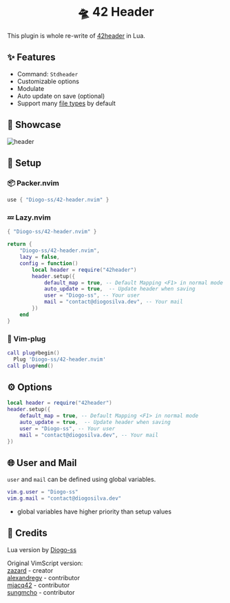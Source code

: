 <h1 align="center">🛸 42 Header</h1>

This plugin is whole re-write of [42header](https://github.com/42Paris/42header) in Lua.

## ✨ Features
- Command: `Stdheader`
- Customizable options
- Modulate
- Auto update on save (optional)
- Support many [file types](https://github.com/Diogo-ss/42-header.nvim/blob/main/lua/core/types.lua) by default

## 🚀 Showcase

![header](https://github.com/Diogo-ss/42-header.nvim/blob/main/.github/header_img.png)

## 🎈 Setup

### 📦 Packer.nvim
```lua
use { "Diogo-ss/42-header.nvim" }
```

### 💤 Lazy.nvim
```lua
{ "Diogo-ss/42-header.nvim" }
```
```lua
return {
    "Diogo-ss/42-header.nvim",
    lazy = false,
    config = function()
        local header = require("42header")
        header.setup({
            default_map = true, -- Default Mapping <F1> in normal mode
            auto_update = true,  -- Update header when saving
            user = "Diogo-ss", -- Your user
            mail = "contact@diogosilva.dev", -- Your mail
        })
    end
}
```

### 🔌 Vim-plug 
```lua
call plug#begin()
  Plug 'Diogo-ss/42-header.nvim'
call plug#end()
```

## ⚙ Options
```lua
local header = require("42header")
header.setup({
    default_map = true, -- Default Mapping <F1> in normal mode
    auto_update = true,  -- Update header when saving
    user = "Diogo-ss", -- Your user
    mail = "contact@diogosilva.dev", -- Your mail
})
```

## 🌐 User and Mail
`user` and `mail` can be defined using global variables.
```lua
vim.g.user = "Diogo-ss"
vim.g.mail = "contact@diogosilva.dev"
```
- global variables have higher priority than setup values

## 🍦 Credits
Lua version by [Diogo-ss](https://github.com/Diogo-ss)

Original VimScript version:
<br>
[zazard](https://github.com/zazard) - creator  
[alexandregv](https://github.com/alexandregv) - contributor  
[mjacq42](https://github.com/mjacq42) - contributor  
[sungmcho](https://github.com/lordtomi0325) - contributor  

